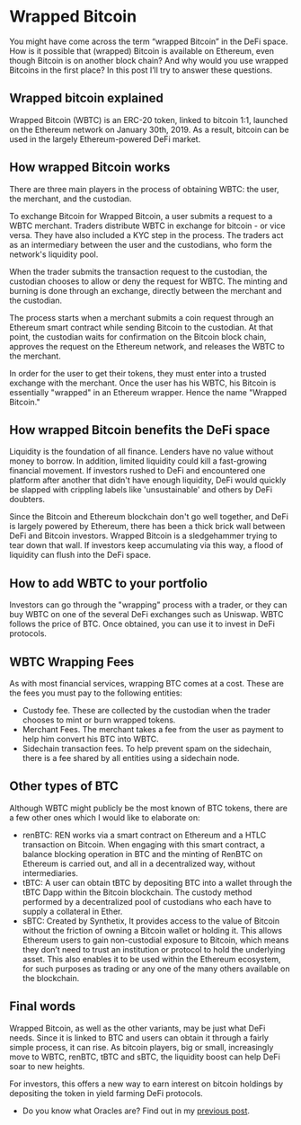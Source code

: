 # Wrapped Bitcoin

You might have come across the term “wrapped Bitcoin” in the DeFi space. How is it possible that (wrapped) Bitcoin is available on Ethereum, even though Bitcoin is on another block chain? And why would you use wrapped Bitcoins in the first place? In this post I’ll try to answer these questions.

## Wrapped bitcoin explained

Wrapped Bitcoin (WBTC) is an ERC-20 token, linked to bitcoin 1:1, launched on the Ethereum network on January 30th, 2019. As a result, bitcoin can be used in the largely Ethereum-powered DeFi market.

## How wrapped Bitcoin works

There are three main players in the process of obtaining WBTC: the user, the merchant, and the custodian.

To exchange Bitcoin for Wrapped Bitcoin, a user submits a request to a WBTC merchant. Traders distribute WBTC in exchange for bitcoin - or vice versa. They have also included a KYC step in the process. The traders act as an intermediary between the user and the custodians, who form the network's liquidity pool.

When the trader submits the transaction request to the custodian, the custodian chooses to allow or deny the request for WBTC. The minting and burning is done through an exchange, directly between the merchant and the custodian.

The process starts when a merchant submits a coin request through an Ethereum smart contract while sending Bitcoin to the custodian. At that point, the custodian waits for confirmation on the Bitcoin block chain, approves the request on the Ethereum network, and releases the WBTC to the merchant.

In order for the user to get their tokens, they must enter into a trusted exchange with the merchant. Once the user has his WBTC, his Bitcoin is essentially "wrapped" in an Ethereum wrapper. Hence the name "Wrapped Bitcoin."

## How wrapped Bitcoin benefits the DeFi space

Liquidity is the foundation of all finance. Lenders have no value without money to borrow. In addition, limited liquidity could kill a fast-growing financial movement. If investors rushed to DeFi and encountered one platform after another that didn't have enough liquidity, DeFi would quickly be slapped with crippling labels like 'unsustainable' and others by DeFi doubters.

Since the Bitcoin and Ethereum blockchain don't go well together, and DeFi is largely powered by Ethereum, there has been a thick brick wall between DeFi and Bitcoin investors. Wrapped Bitcoin is a sledgehammer trying to tear down that wall. If investors keep accumulating via this way, a flood of liquidity can flush into the DeFi space.

## How to add WBTC to your portfolio

Investors can go through the "wrapping" process with a trader, or they can buy WBTC on one of the several DeFi exchanges such as Uniswap. WBTC follows the price of BTC. Once obtained, you can use it to invest in DeFi protocols.

## WBTC Wrapping Fees

As with most financial services, wrapping BTC comes at a cost. These are the fees you must pay to the following entities:

- Custody fee. These are collected by the custodian when the trader chooses to mint or burn wrapped tokens.
- Merchant Fees. The merchant takes a fee from the user as payment to help him convert his BTC into WBTC.
- Sidechain transaction fees. To help prevent spam on the sidechain, there is a fee shared by all entities using a sidechain node.

## Other types of BTC

Although WBTC might publicly be the most known of BTC tokens, there are a few other ones which I would like to elaborate on:

- renBTC: REN works via a smart contract on Ethereum and a HTLC transaction on Bitcoin. When engaging with this smart contract, a balance blocking operation in BTC and the minting of RenBTC on Ethereum is carried out, and all in a decentralized way, without intermediaries.
- tBTC: A user can obtain tBTC by depositing BTC into a wallet through the tBTC Dapp within the Bitcoin blockchain. The custody method performed by a decentralized pool of custodians who each have to supply a collateral in Ether.
- sBTC: Created by Synthetix, It provides access to the value of Bitcoin without the friction of owning a Bitcoin wallet or holding it. This allows Ethereum users to gain non-custodial exposure to Bitcoin, which means they don’t need to trust an institution or protocol to hold the underlying asset. This also enables it to be used within the Ethereum ecosystem, for such purposes as trading or any one of the many others available on the blockchain.

## Final words

Wrapped Bitcoin, as well as the other variants, may be just what DeFi needs. Since it is linked to BTC and users can obtain it through a fairly simple process, it can rise. As bitcoin players, big or small, increasingly move to WBTC, renBTC, tBTC and sBTC, the liquidity boost can help DeFi soar to new heights.

For investors, this offers a new way to earn interest on bitcoin holdings by depositing the token in yield farming DeFi protocols.

- Do you know what Oracles are? Find out in my [previous post](https://www.reddit.com/r/CryptoCurrency/comments/mgak48/defi_explained_oracles/).
